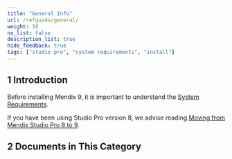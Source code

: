 ```yaml
---
title: "General Info"
url: /refguide/general/
weight: 10
no_list: false
description_list: true
hide_feedback: true
tags: ["studio pro", "system requirements", "install"]
---
```


## 1 Introduction

Before installing Mendix 9, it is important to understand the [System Requirements](/refguide/system-requirements/). 

If you have been using Studio Pro version 8, we advise reading [Moving from Mendix Studio Pro 8 to 9](/refguide/moving-from-8-to-9/).

## 2 Documents in This Category
